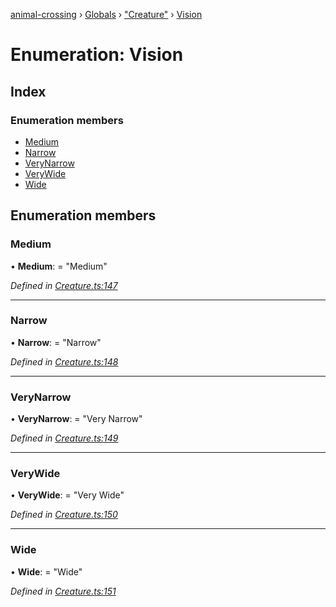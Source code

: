 [animal-crossing](../README.md) › [Globals](../globals.md) › ["Creature"](../modules/_creature_.md) › [Vision](_creature_.vision.md)

# Enumeration: Vision

## Index

### Enumeration members

* [Medium](_creature_.vision.md#medium)
* [Narrow](_creature_.vision.md#narrow)
* [VeryNarrow](_creature_.vision.md#verynarrow)
* [VeryWide](_creature_.vision.md#verywide)
* [Wide](_creature_.vision.md#wide)

## Enumeration members

###  Medium

• **Medium**: = "Medium"

*Defined in [Creature.ts:147](https://github.com/Norviah/animal-crossing/blob/7daadc1/module/types/Creature.ts#L147)*

___

###  Narrow

• **Narrow**: = "Narrow"

*Defined in [Creature.ts:148](https://github.com/Norviah/animal-crossing/blob/7daadc1/module/types/Creature.ts#L148)*

___

###  VeryNarrow

• **VeryNarrow**: = "Very Narrow"

*Defined in [Creature.ts:149](https://github.com/Norviah/animal-crossing/blob/7daadc1/module/types/Creature.ts#L149)*

___

###  VeryWide

• **VeryWide**: = "Very Wide"

*Defined in [Creature.ts:150](https://github.com/Norviah/animal-crossing/blob/7daadc1/module/types/Creature.ts#L150)*

___

###  Wide

• **Wide**: = "Wide"

*Defined in [Creature.ts:151](https://github.com/Norviah/animal-crossing/blob/7daadc1/module/types/Creature.ts#L151)*
